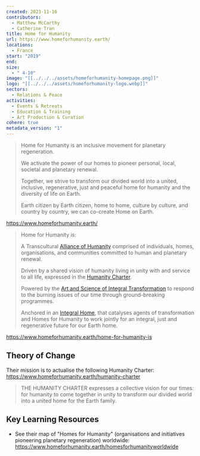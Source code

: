 ```yaml
---
created: 2023-11-16
contributors:
  - Matthew McCarthy
  - Catherine Tran
title: Home for Humanity
url: https://www.homeforhumanity.earth/
locations:
  - France
start: "2019"
end: 
size:
  - " 4-10"
image: "[[../../../assets/homeforhumanity-homepage.png]]"
logo: "[[../../../assets/homeforhumanity-logo.webp]]"
sectors:
  - Relations & Peace
activities:
  - Events & Retreats
  - Education & Training
  - Art Production & Curation
cohere: true
metadata_version: "1"
---
```


>Home for Humanity is an inclusive movement for planetary regeneration.​
>
>We activate the power of our homes to pioneer personal, local, societal and planetary renewal.
>
>Together, we strive to transform our divided world into a united, inclusive, regenerative, just and peaceful home for humanity and the diversity of life on Earth.
>
>Earth citizen by Earth citizen, home to home, culture by culture, and country by country, we can co-create Home on Earth.

https://www.homeforhumanity.earth/

>Home for Humanity is:
>
>A Transcultural [Alliance of Humanity](https://www.homeforhumanity.earth/earth-family) comprised of individuals, homes, organisations, and communities committed to human and planetary renewal.
>
>Driven by a shared vision of humanity living in unity with and service to all life, expressed in the [Humanity Charter](https://www.homeforhumanity.earth/).
>
>Powered by the [Art and Science of Integral Transformation](https://www.homeforhumanity.earth/integraltransformation) to respond to the burning issues of our time through ground-breaking programmes.
>
>Anchored in an [Integral Home](https://www.homeforhumanity.earth/integral-home), that catalyses agents of transformation and Homes for Humanity to work jointly for an integral, just and regenerative future for our Earth home.

https://www.homeforhumanity.earth/home-for-humanity-is

## Theory of Change 

Their mission is to actualise the following Humanity Charter: https://www.homeforhumanity.earth/humanity-charter

>THE HUMANITY CHARTER expresses a collective vision for our times: for humanity to come together in unity to transform our divided world into a united home for the Earth family.

## Key Learning Resources 

- See their map of "Homes for Humanity" (organisations and initiatives pioneering planetary regeneration) worldwide: https://www.homeforhumanity.earth/homesforhumanityworldwide
